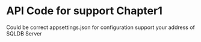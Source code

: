 # API Code for support Chapter1
Could be correct appsettings.json
for configuration support your address of SQLDB Server 
